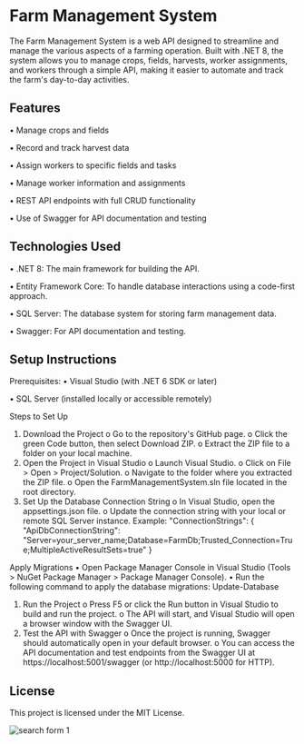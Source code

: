 # Farm Management System
The Farm Management System is a web API designed to streamline and manage the various aspects of a farming operation. Built with .NET 8, the system allows you to manage crops, fields, harvests, worker assignments, and workers through a simple API, making it easier to automate and track the farm's day-to-day activities.

## Features
•	Manage crops and fields

•	Record and track harvest data

•	Assign workers to specific fields and tasks

•	Manage worker information and assignments

•	REST API endpoints with full CRUD functionality

•	Use of Swagger for API documentation and testing



## Technologies Used
•	.NET 8: The main framework for building the API.

•	Entity Framework Core: To handle database interactions using a code-first approach.

•	SQL Server: The database system for storing farm management data.

•	Swagger: For API documentation and testing.


## Setup Instructions
Prerequisites:
•	Visual Studio (with .NET 6 SDK or later)

•	SQL Server (installed locally or accessible remotely)

Steps to Set Up

1.	Download the Project
o	Go to the repository's GitHub page.
o	Click the green Code button, then select Download ZIP.
o	Extract the ZIP file to a folder on your local machine.
2.	Open the Project in Visual Studio
o	Launch Visual Studio.
o	Click on File > Open > Project/Solution.
o	Navigate to the folder where you extracted the ZIP file.
o	Open the FarmManagementSystem.sln file located in the root directory.
3.	Set Up the Database Connection String
o	In Visual Studio, open the appsettings.json file.
o	Update the connection string with your local or remote SQL Server instance.
Example:
"ConnectionStrings": {
  "ApiDbConnectionString": "Server=your_server_name;Database=FarmDb;Trusted_Connection=True;MultipleActiveResultSets=true"
}

Apply Migrations
•	Open Package Manager Console in Visual Studio (Tools > NuGet Package Manager > Package Manager Console).
•	Run the following command to apply the database migrations:
Update-Database
1.	Run the Project
o	Press F5 or click the Run button in Visual Studio to build and run the project.
o	The API will start, and Visual Studio will open a browser window with the Swagger UI.
2.	Test the API with Swagger
o	Once the project is running, Swagger should automatically open in your default browser.
o	You can access the API documentation and test endpoints from the Swagger UI at https://localhost:5001/swagger (or http://localhost:5000 for HTTP).



## License
This project is licensed under the MIT License.


![search form 1](<Yugioh_MVC/Images/Form_1.png>)
